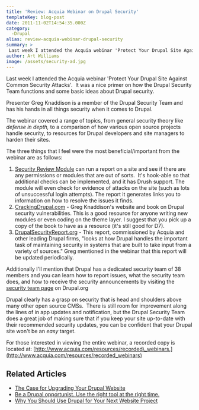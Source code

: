 ```yaml
---
title: 'Review: Acquia Webinar on Drupal Security'
templateKey: blog-post
date: 2011-11-02T14:54:35.000Z
category: 
  -Drupal
alias: review-acquia-webinar-drupal-security
summary: > 
 Last week I attended the Acquia webinar 'Protect Your Drupal Site Against Common Security Attacks'.  It was a nice primer on how the Drupal Security Team functions and some basic ideas about Drupal security. 
author: Art Williams
image: /assets/security-ad.jpg
---
```


Last week I attended the Acquia webinar 'Protect Your Drupal Site Against Common Security Attacks'.  It was a nice primer on how the Drupal Security Team functions and some basic ideas about Drupal security. 

Presenter Greg Knaddison is a member of the Drupal Security Team and has his hands in all things security when it comes to Drupal.

The webinar covered a range of topics, from general security theory like _defense in depth,_ to a comparison of how various open source projects handle security, to resources for Drupal developers and site managers to harden their sites.

The three things that I feel were the most beneficial/important from the webinar are as follows:

1.  [Security Review Module](https://www.drupal.org/project/security_review) can run a report on a site and see if there are any permissions or modules that are out of sorts.  It's hook-able so that additional checks can be implemented, and it has Drush support. The module will even check for evidence of attacks on the site (such as lots of unsuccessful login attempts). The report it generates links you to information on how to resolve the issues it finds.
2.  [CrackingDrupal.com](http://crackingdrupal.com/) - Greg Knaddison's website and book on Drupal security vulnerabilities. This is a good resource for anyone writing new modules or even coding on the theme layer. I suggest that you pick up a copy of the book to have as a resource (it's still good for D7).
3.  [DrupalSecurityReport.org](http://drupalsecurityreport.org/) - This report, commissioned by Acquia and other leading Drupal firms, "looks at how Drupal handles the important task of maintaining security in systems that are built to take input from a variety of sources." Greg mentioned in the webinar that this report will be updated periodically.

Additionally I'll mention that Drupal has a dedicated security team of 38 members and you can learn how to report issues, what the security team does, and how to receive the security announcements by visiting the [security team page](https://www.drupal.org/security-team) on Drupal.org

Drupal clearly has a grasp on security that is head and shoulders above many other open source CMSs.  There is still room for improvement along the lines of in app updates and notification, but the Drupal Security Team does a great job of making sure that if you keep your site up-to-date with their recommended security updates, you can be confident that your Drupal site won't be an _easy_ target.

For those interested in viewing the entire webinar, a recorded copy is located at: [http://www.acquia.com/resources/recorded\_webinars.](http://www.acquia.com/resources/recorded_webinars)

Related Articles
----------------

*   [The Case for Upgrading Your Drupal Website](/blog/08/31/2011/case-upgrading-your-drupal-website)
*   [Be a Drupal opportunist. Use the right tool at the right time.](/blog/10/14/2011/be-drupal-opportunist-use-right-tool-right-time)
*   [Why You Should Use Drupal for Your Next Website Project](/blog/06/15/2011/why-you-should-use-drupal-your-next-website-project)